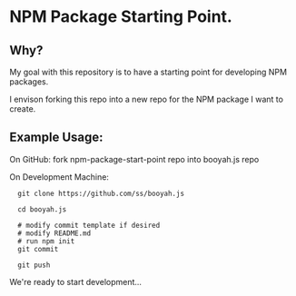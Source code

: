 
# NPM Package Starting Point.

## Why?
My goal with this repository is to have a starting point
for developing NPM packages.

I envison forking this repo into a new repo for the
NPM package I want to create.

## Example Usage:
On GitHub: fork npm-package-start-point repo into booyah.js repo

On Development Machine:
```
  git clone https://github.com/ss/booyah.js

  cd booyah.js

  # modify commit template if desired
  # modify README.md
  # run npm init
  git commit

  git push
```

We're ready to start development...


